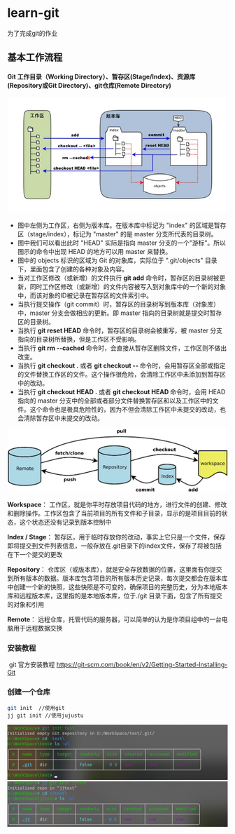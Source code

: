 # learn-git
为了完成git的作业

## 基本工作流程

#### Git 工作目录（Working Directory）、暂存区(Stage/Index)、资源库(Repository或Git Directory)、git仓库(Remote Directory)

![img](./assets/1352126739_7909.jpg)

- 图中左侧为工作区，右侧为版本库。在版本库中标记为 "index" 的区域是暂存区（stage/index），标记为 "master" 的是 master 分支所代表的目录树。
- 图中我们可以看出此时 "HEAD" 实际是指向 master 分支的一个"游标"。所以图示的命令中出现 HEAD 的地方可以用 master 来替换。
- 图中的 objects 标识的区域为 Git 的对象库，实际位于 ".git/objects" 目录下，里面包含了创建的各种对象及内容。
- 当对工作区修改（或新增）的文件执行 **git add** 命令时，暂存区的目录树被更新，同时工作区修改（或新增）的文件内容被写入到对象库中的一个新的对象中，而该对象的ID被记录在暂存区的文件索引中。
- 当执行提交操作（git commit）时，暂存区的目录树写到版本库（对象库）中，master 分支会做相应的更新。即 master 指向的目录树就是提交时暂存区的目录树。
- 当执行 **git reset HEAD** 命令时，暂存区的目录树会被重写，被 master 分支指向的目录树所替换，但是工作区不受影响。
- 当执行 **git rm --cached <file>** 命令时，会直接从暂存区删除文件，工作区则不做出改变。
- 当执行 **git checkout .** 或者 **git checkout -- <file>** 命令时，会用暂存区全部或指定的文件替换工作区的文件。这个操作很危险，会清除工作区中未添加到暂存区中的改动。
- 当执行 **git checkout HEAD .** 或者 **git checkout HEAD <file>** 命令时，会用 HEAD 指向的 master 分支中的全部或者部分文件替换暂存区和以及工作区中的文件。这个命令也是极具危险性的，因为不但会清除工作区中未提交的改动，也会清除暂存区中未提交的改动。

![img](./assets/1090617-20181008211557402-232838726.png)

**Workspace**： 工作区，就是你平时存放项目代码的地方，进行文件的创建、修改和删除操作。工作区包含了当前项目的所有文件和子目录，显示的是项目目前的状态，这个状态还没有记录到版本控制中

**Index / Stage**： 暂存区，用于临时存放你的改动，事实上它只是一个文件，保存即将提交到文件列表信息，一般存放在.git目录下的index文件，保存了将被包括在下一个提交的更改

**Repository**： 仓库区（或版本库），就是安全存放数据的位置，这里面有你提交到所有版本的数据。版本库包含项目的所有版本历史记录，每次提交都会在版本库中创建一个新的快照，这些快照是不可变的，确保项目的完整历史，分为本地版本库和远程版本库，这里指的是本地版本库，位于./git 目录下面，包含了所有提交的对象和引用

**Remote**： 远程仓库，托管代码的服务器，可以简单的认为是你项目组中的一台电脑用于远程数据交换

### 安装教程

​	git 官方安装教程 https://git-scm.com/book/en/v2/Getting-Started-Installing-Git



### 创建一个仓库

```bash
git init  //使用git
jj git init //使用jujustu
```

![image-20250507215535100](./assets/image-20250507215535100.png)![image-20250507220711900](./assets/image-20250507220711900.png)
